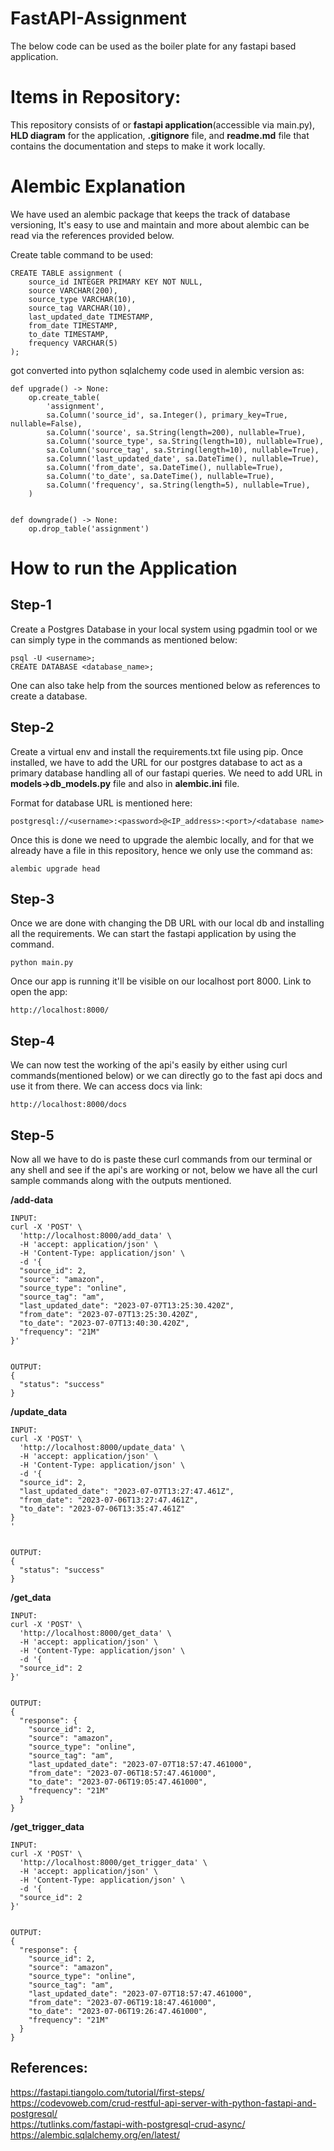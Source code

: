 # FastAPI-Assignment
The below code can be used as the boiler plate for any fastapi based application.

# Items in Repository:
This repository consists of or **fastapi application**(accessible via main.py), **HLD diagram** for the application, **.gitignore** file, and **readme.md** file that contains the documentation and steps to make it work locally.

# Alembic Explanation
We have used an alembic package that keeps the track of database versioning, It's easy to use and maintain and more about alembic can be read via the references provided below. 

Create table command to be used:
```
CREATE TABLE assignment (
    source_id INTEGER PRIMARY KEY NOT NULL,
    source VARCHAR(200),
    source_type VARCHAR(10),
    source_tag VARCHAR(10),
    last_updated_date TIMESTAMP,
    from_date TIMESTAMP,
    to_date TIMESTAMP,
    frequency VARCHAR(5)
);
```
got converted into python sqlalchemy code used in alembic version as:
```
def upgrade() -> None:
    op.create_table(
        'assignment',     
        sa.Column('source_id', sa.Integer(), primary_key=True, nullable=False),
        sa.Column('source', sa.String(length=200), nullable=True),
        sa.Column('source_type', sa.String(length=10), nullable=True),
        sa.Column('source_tag', sa.String(length=10), nullable=True),
        sa.Column('last_updated_date', sa.DateTime(), nullable=True),
        sa.Column('from_date', sa.DateTime(), nullable=True),
        sa.Column('to_date', sa.DateTime(), nullable=True),
        sa.Column('frequency', sa.String(length=5), nullable=True),
    )


def downgrade() -> None:
    op.drop_table('assignment')
```

# How to run the Application
## Step-1
Create a Postgres Database in your local system using pgadmin tool or we can simply type in the commands as mentioned below:
```command prompt
psql -U <username>;
CREATE DATABASE <database_name>;
```
One can also take help from the sources mentioned below as references to create a database.

## Step-2
Create a virtual env and install the requirements.txt file using pip. Once installed, we have to add the URL for our postgres database to act as a primary database
handling all of our fastapi queries. We need to add URL in **models->db_models.py** file and also in **alembic.ini** file.


Format for database URL is mentioned here:
```
postgresql://<username>:<password>@<IP_address>:<port>/<database name>
```

Once this is done we need to upgrade the alembic locally, and for that we already have a file in this repository, hence we only use the command as:
```command prompt
alembic upgrade head
```

## Step-3
Once we are done with changing the DB URL with our local db and installing all the requirements. We can start the fastapi application by using the command.
```
python main.py
```

Once our app is running it'll be visible on our localhost port 8000. Link to open the app:
```
http://localhost:8000/
```

## Step-4
We can now test the working of the api's easily by either using curl commands(mentioned below) or we can directly go to the fast api docs and use it from there.
We can access docs via link:
```
http://localhost:8000/docs
```

## Step-5
Now all we have to do is paste these curl commands from our terminal or any shell and see if the api's are working or not, below we have all the curl sample commands along with the outputs mentioned.

**/add-data**
```
INPUT:
curl -X 'POST' \
  'http://localhost:8000/add_data' \
  -H 'accept: application/json' \
  -H 'Content-Type: application/json' \
  -d '{
  "source_id": 2,
  "source": "amazon",
  "source_type": "online",
  "source_tag": "am",
  "last_updated_date": "2023-07-07T13:25:30.420Z",
  "from_date": "2023-07-07T13:25:30.420Z",
  "to_date": "2023-07-07T13:40:30.420Z",
  "frequency": "21M"
}'


OUTPUT:
{
  "status": "success"
}
```

**/update_data**
```
INPUT:
curl -X 'POST' \
  'http://localhost:8000/update_data' \
  -H 'accept: application/json' \
  -H 'Content-Type: application/json' \
  -d '{
  "source_id": 2,
  "last_updated_date": "2023-07-07T13:27:47.461Z",
  "from_date": "2023-07-06T13:27:47.461Z",
  "to_date": "2023-07-06T13:35:47.461Z"
}
'


OUTPUT:
{
  "status": "success"
}
```

**/get_data**
```
INPUT:
curl -X 'POST' \
  'http://localhost:8000/get_data' \
  -H 'accept: application/json' \
  -H 'Content-Type: application/json' \
  -d '{
  "source_id": 2
}'


OUTPUT:
{
  "response": {
    "source_id": 2,
    "source": "amazon",
    "source_type": "online",
    "source_tag": "am",
    "last_updated_date": "2023-07-07T18:57:47.461000",
    "from_date": "2023-07-06T18:57:47.461000",
    "to_date": "2023-07-06T19:05:47.461000",
    "frequency": "21M"
  }
}
```

**/get_trigger_data**
```
INPUT:
curl -X 'POST' \
  'http://localhost:8000/get_trigger_data' \
  -H 'accept: application/json' \
  -H 'Content-Type: application/json' \
  -d '{
  "source_id": 2
}'


OUTPUT:
{
  "response": {
    "source_id": 2,
    "source": "amazon",
    "source_type": "online",
    "source_tag": "am",
    "last_updated_date": "2023-07-07T18:57:47.461000",
    "from_date": "2023-07-06T19:18:47.461000",
    "to_date": "2023-07-06T19:26:47.461000",
    "frequency": "21M"
  }
}
```

## References:
https://fastapi.tiangolo.com/tutorial/first-steps/ <br>
https://codevoweb.com/crud-restful-api-server-with-python-fastapi-and-postgresql/ <br>
https://tutlinks.com/fastapi-with-postgresql-crud-async/ <br>
https://alembic.sqlalchemy.org/en/latest/ <br>
